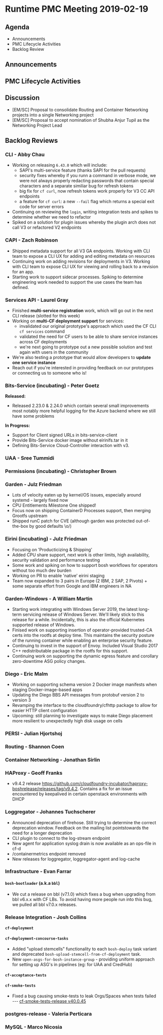 # Runtime PMC Meeting 2019-02-19

## Agenda

* Announcements
* PMC Lifecycle Activities
* Backlog Review


## Announcements


## PMC Lifecycle Activities


## Discussion

- [EM/SC] Proposal to consolidate Routing and Container Networking projects into a single Networking project
- [EM/SC] Proposal to accept nomination of Shubha Anjur Tupil as the Networking Project Lead


## Backlog Reviews

### CLI - Abby Chau

- Working on releasing `6.43.0` which will include: 
  - SAPI's multi-service feature (thanks SAPI for the pull requests)
  - security fixes whereby if you runn a command in verbose mode, we were not always properly redacting passwords that contain special characters and a separate similiar bug for refresh tokens
  - big fix for `cf curl`, now refresh tokens work properly for V3 CC API endpoints
  - a feature for `cf curl`: a new `--fail` flag which returns a special exit code for server errors
- Continuing on reviewing the `login`, writing integration tests and spikes to determine whether we need to refactor
- Spiked on a solution for plugin issues whereby the plugin arch does not call V3 or refactored V2 endpoints
 


### CAPI - Zach Robinson
- Shipped metadata support for all V3 GA endpoints. Working with CLI team to expose a CLI UX for adding and editing metadata on resources
- Continuing work on adding revisions for deployments in V3.  Working with CLI team to expose CLI UX for viewing and rolling back to a revision for an app.
- Starting work to support sidecar processes. Spiking to determine engineering work needed to support the use cases the team has defined.

### Services API - Laurel Gray
- Finished **multi-service registration** work, which will go out in the next CLI release (slotted for this week)
- Working on **multi-CF deployment support** for services:
  - invalidated our original prototype's approach which used the CF CLI `cf services` command
  - validated the need for CF users to be able to share service instances across CF deployments
  - we're next going to prototype out a new possible solution and test again with users in the community
- We're also testing a prototype that would allow developers to **update one service instance** 
- Reach out if you're interested in providing feedback on our prototypes or connecting us to someone who is!

### Bits-Service (incubating) - Peter Goetz

**Released:**
- Released 2.23.0 & 2.24.0 which contain several small improvements most notably more helpful logging for the Azure backend where we still have some problems

**In Progress:**
- Support for Client signed URLs in bits-service-client
- Provide Bits-Service docker image without eirinifs.tar in it
- Defining Bits-Service Cloud-Controller interaction with v3.

### UAA - Sree Tummidi


### Permissions (incubating) - Christopher Brown


### Garden - Julz Friedman

- Lots of velocity eaten up by kernel/OS issues, especially around systemd - largely fixed now
- CPU Entitlements Milestone One shipped!
- Focus now on shipping ContainerD Processes support, then merging Grootfs upstream
- Shipped runC patch for CVE (although garden was protected out-of-the-box by good defaults \o/)

### Eirini (incubating) - Julz Friedman

- Focusing on 'Producticizing & Shipping'
- Added CPU share support, next work is other limits, high availability, security validation and performance testing 
- Some work and spiking on how to support bosh workflows for operators without too much dev burden
- Working on PR to enable 'native' eirini staging
- Team now expanded to 3 pairs in Europe (2 IBM, 2 SAP, 2 Pivots) + some separate effort from Google and IBM engineers in NA

### Garden-Windows - A William Martin

- Starting work integrating with Windows Server 2019, the latest long-term servicing release of Windows Server. We'll likely stick to this release for a while. Incidentally, this is also the official Kubernetes supported release of Windows.
- Finised work on supporting insertion of operator-provided trusted-CA certs into the rootfs at deploy time. This maintains the security posture of the running container while enabling an enterprise security feature.
- Continuing to invest in the support of Envoy. Included Visual Studio 2017 C++ redistributable package in the rootfs for this support.
- Continuing work on supporting the dynamic egress feature and corollary zero-downtime ASG policy changes.

### Diego - Eric Malm

- Working on supporting schema version 2 Docker image manifests when staging Docker-image-based apps
- Updating the Diego BBS API messages from protobuf version 2 to version 3
- Revamping the interface to the cloudfoundry/cfhttp package to allow for easier HTTP client configuration
- Upcoming: still planning to investigate ways to make Diego placement more resilient to unexpectedly high disk usage on cells


### PERSI - Julian Hjortshoj


### Routing - Shannon Coen


### Container Networking - Jonathan Sirlin


### HAProxy - Geoff Franks
- v9.4.2 release https://github.com/cloudfoundry-incubator/haproxy-boshrelease/releases/tag/v9.4.2.
  Contains a fix for an issue encountered by keepalived in certain openstack environments with DHCP


### Loggregator - Johannes Tuchscherer

- Announced deprecation of firehose. Still trying to determine the correct deprecation window. Feedback on the mailing list pointstowards the need for a longer deprecation
- CLI plugin to connect to the log-stream endpoint
- New agent for application syslog drain is now available as an ops-file in cf-d
- /containermetrics endpoint removed
- New releases for loggregator, loggregator-agent and log-cache


### Infrastructure - Evan Farrar

#### `bosh-bootloader` (a.k.a `bbl`)
- We cut a release on bbl (v7.1.0) which fixes a bug when upgrading from bbl v6.x.x with CF LBs. To avoid having more people run into this bug, we pulled all bbl v7.0.x releases.


### Release Integration - Josh Collins

#### `cf-deployment`


#### `cf-deployment-concourse-tasks`
- Added "upload stemcells" functionality to each `bosh-deploy` task variant and deprecated `bosh-upload-stemcell-from-cf-deployment` task.
- New `open-asgs-for-bosh-instance-group` - providing uniform approach for setting up ASG's in pipelines (eg: for UAA and CredHub)


#### `cf-acceptance-tests`


#### `cf-smoke-tests`
- Fixed a bug causing smoke-tests to leak Orgs/Spaces when tests failed --- [cf-smoke-tests-release v40.0.45](https://github.com/cloudfoundry/cf-smoke-tests-release/releases/tag/40.0.45)

### postgres-release - Valeria Perticara


### MySQL - Marco Nicosia

